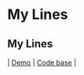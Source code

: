 # My Lines
## My Lines
| [Demo](https://vitaminvp.github.io/JS-code/PDFfiller/dist/) | [Code base](https://vitaminvp.github.io/JS-code/PDFfiller/) |
